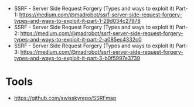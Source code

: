 - SSRF - Server Side Request Forgery (Types and ways to exploit it) Part-1: https://medium.com/@madrobot/ssrf-server-side-request-forgery-types-and-ways-to-exploit-it-part-1-29d034c27978
- SSRF - Server Side Request Forgery (Types and ways to exploit it) Part-2: https://medium.com/@madrobot/ssrf-server-side-request-forgery-types-and-ways-to-exploit-it-part-2-a085ec4332c0
- SSRF - Server Side Request Forgery (Types and ways to exploit it) Part-3: https://medium.com/@madrobot/ssrf-server-side-request-forgery-types-and-ways-to-exploit-it-part-3-b0f5997e3739

# Tools

- https://github.com/swisskyrepo/SSRFmap
